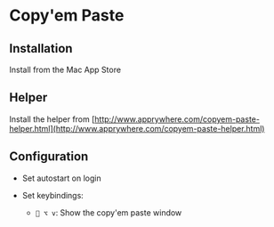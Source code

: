 # Copy'em Paste

## Installation

Install from the Mac App Store

## Helper

Install the helper from [http://www.apprywhere.com/copyem-paste-helper.html](http://www.apprywhere.com/copyem-paste-helper.html)

## Configuration

* Set autostart on login

* Set keybindings:

  * ` ⌥ v`: Show the copy'em paste window
